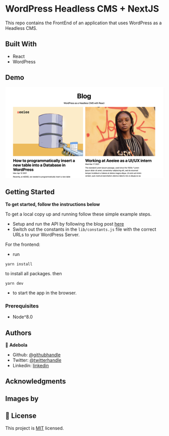# WordPress Headless CMS + NextJS 

This repo contains the FrontEnd of an application that uses WordPress as a Headless CMS. 

## Built With

- React
- WordPress

## Demo

![picture-demo](./screenshot.png)

## Getting Started

**To get started, follow the instructions below**

To get a local copy up and running follow these simple example steps.

- Setup and run the API by following the blog post [here]()
- Switch out the constants in the `lib/constants.js` file with the correct URLs to your WordPress Server.

For the frontend:

- run

```
yarn install
```

to install all packages. then

```
yarn dev
```

- to start the app in the browser.

### Prerequisites

- Node^8.0


## Authors

👤 **Adebola**

- Github: [@githubhandle](https://github.com/onedebos)
- Twitter: [@twitterhandle](https://twitter.com/debosthefirst)
- Linkedin: [linkedin](https://www.linkedin.com/in/adebola-niran/)


## Acknowledgments

Images by 
- 

## 📝 License

This project is [MIT](lic.url) licensed.
